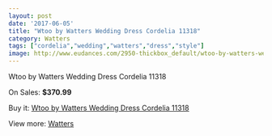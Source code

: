 ```yaml
---
layout: post
date: '2017-06-05'
title: "Wtoo by Watters Wedding Dress Cordelia 11318"
category: Watters
tags: ["cordelia","wedding","watters","dress","style"]
image: http://www.eudances.com/2950-thickbox_default/wtoo-by-watters-wedding-dress-cordelia-11318.jpg
---
```

Wtoo by Watters Wedding Dress Cordelia 11318

On Sales: **$370.99**
<a href="https://www.eudances.com/en/watters/1026-wtoo-by-watters-wedding-dress-cordelia-11318.html"><amp-img layout="responsive" width="600" height="600" src="//www.eudances.com/2950-thickbox_default/wtoo-by-watters-wedding-dress-cordelia-11318.jpg" alt="Wtoo by Watters Wedding Dress Cordelia 11318 0" /></a>
<a href="https://www.eudances.com/en/watters/1026-wtoo-by-watters-wedding-dress-cordelia-11318.html"><amp-img layout="responsive" width="600" height="600" src="//www.eudances.com/2951-thickbox_default/wtoo-by-watters-wedding-dress-cordelia-11318.jpg" alt="Wtoo by Watters Wedding Dress Cordelia 11318 1" /></a>

Buy it: [Wtoo by Watters Wedding Dress Cordelia 11318](https://www.eudances.com/en/watters/1026-wtoo-by-watters-wedding-dress-cordelia-11318.html "Wtoo by Watters Wedding Dress Cordelia 11318")

View more: [Watters](https://www.eudances.com/en/12-watters "Watters")
